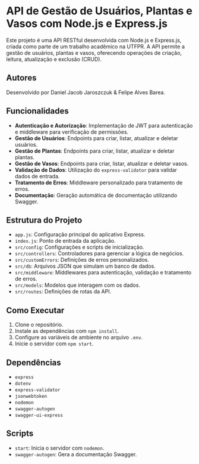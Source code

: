 # API de Gestão de Usuários, Plantas e Vasos com Node.js e Express.js

Este projeto é uma API RESTful desenvolvida com Node.js e Express.js, criada como parte de um trabalho acadêmico na UTFPR. A API permite a gestão de usuários, plantas e vasos, oferecendo operações de criação, leitura, atualização e exclusão (CRUD).

## Autores

Desenvolvido por Daniel Jacob Jaroszczuk & Felipe Alves Barea.

## Funcionalidades

- **Autenticação e Autorização**: Implementação de JWT para autenticação e middleware para verificação de permissões.
- **Gestão de Usuários**: Endpoints para criar, listar, atualizar e deletar usuários.
- **Gestão de Plantas**: Endpoints para criar, listar, atualizar e deletar plantas.
- **Gestão de Vasos**: Endpoints para criar, listar, atualizar e deletar vasos.
- **Validação de Dados**: Utilização do `express-validator` para validar dados de entrada.
- **Tratamento de Erros**: Middleware personalizado para tratamento de erros.
- **Documentação**: Geração automática de documentação utilizando Swagger.

## Estrutura do Projeto

- `app.js`: Configuração principal do aplicativo Express.
- `index.js`: Ponto de entrada da aplicação.
- `src/config`: Configurações e scripts de inicialização.
- `src/controllers`: Controladores para gerenciar a lógica de negócios.
- `src/customErrors`: Definições de erros personalizados.
- `src/db`: Arquivos JSON que simulam um banco de dados.
- `src/middleware`: Middlewares para autenticação, validação e tratamento de erros.
- `src/models`: Modelos que interagem com os dados.
- `src/routes`: Definições de rotas da API.

## Como Executar

1. Clone o repositório.
2. Instale as dependências com `npm install`.
3. Configure as variáveis de ambiente no arquivo `.env`.
4. Inicie o servidor com `npm start`.

## Dependências

- `express`
- `dotenv`
- `express-validator`
- `jsonwebtoken`
- `nodemon`
- `swagger-autogen`
- `swagger-ui-express`

## Scripts

- `start`: Inicia o servidor com `nodemon`.
- `swagger-autogen`: Gera a documentação Swagger.
